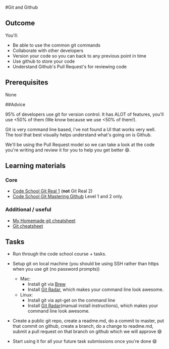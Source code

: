 #Git and Github

## Outcome

You'll:

* Be able to use the common git commands
* Collaborate with other developers
* Version your code so you can back to any previous point in time
* Use github to store your code 
* Understand Github's Pull Request's for reviewing code

## Prerequisites

None

##Advice

95% of developers use git for version control. It has ALOT of features, you'll use <50% of them (We know because we use <50% of them!).

Git is very command line based, i've not found a UI that works very well. The tool that best visually helps understand what's going on is Github.

We'll be using the Pull Request model so we can take a look at the code you're writing and review it for you to help you get better :smile:.

## Learning materials

### Core

* [Code School Git Real 1](https://www.codeschool.com/courses/git-real) (**not** Git Real 2)
* [Code School Git Mastering Github](https://www.codeschool.com/courses/mastering-github) Level 1 and 2 only.

### Additional / useful

* [My Homemade git cheatsheet](../../resources/git-cheat-sheet.md)
* [Git cheatsheet](https://training.github.com/kit/downloads/github-git-cheat-sheet.pdf)

## Tasks

* Run through the code school course + tasks.
* Setup git on local machine (you should be using SSH rather than https when you use git (no password prompts))
  * Mac:
    * Install git via [Brew](http://brew.sh/)
    * Install [Git Radar](https://github.com/michaeldfallen/git-radar), which makes your command line look awesome.
  * Linux:
    * Install git via apt-get on the command line
    * Install [Git Radar](https://github.com/michaeldfallen/git-radar)(manual install instructions), which makes your command line look awesome.
  
* Create a public git repo, create a readme.md, do a commit to master, put that commit on github, create a branch, do a change to readme.md, submit a pull request on that branch on github which we will approve :smile:
* Start using it for all your future task submissions once you're done :smile:
